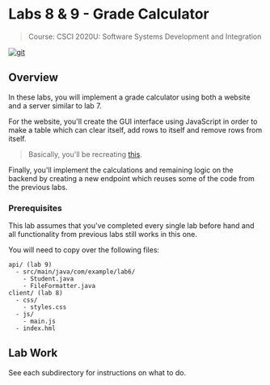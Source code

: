 # Labs 8 & 9 - Grade Calculator

>Course: CSCI 2020U: Software Systems Development and Integration

[![git](https://badgen.net/badge/icon/git?icon=git&label)](https://git-scm.com)

## Overview

In these labs, you will implement a grade calculator using both a website and a server similar to lab 7.

For the website, you'll create the GUI interface using JavaScript in order to make a table which can clear itself, add rows to itself and remove rows from itself.

>Basically, you'll be recreating [this](https://www.rapidtables.com/calc/grade/grade-calculator.html).

Finally, you'll implement the calculations and remaining logic on the backend by creating a new endpoint which reuses some of the code from the previous labs.

### Prerequisites

This lab assumes that you've completed every single lab before hand and all functionality from previous labs still works in this one.

You will need to copy over the following files:

```dir
api/ (lab 9)
  - src/main/java/com/example/lab6/
    - Student.java
    - FileFormatter.java
client/ (lab 8)
  - css/
    - styles.css
  - js/
    - main.js
  - index.hml
```

## Lab Work

See each subdirectory for instructions on what to do.
